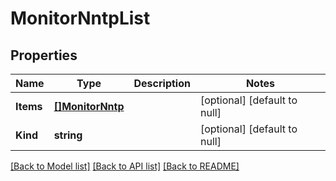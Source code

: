 # MonitorNntpList

## Properties
Name | Type | Description | Notes
------------ | ------------- | ------------- | -------------
**Items** | [**[]MonitorNntp**](monitor_nntp.md) |  | [optional] [default to null]
**Kind** | **string** |  | [optional] [default to null]

[[Back to Model list]](../README.md#documentation-for-models) [[Back to API list]](../README.md#documentation-for-api-endpoints) [[Back to README]](../README.md)


